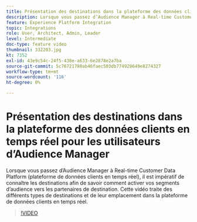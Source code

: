 ```yaml
---
title: Présentation des destinations dans la plateforme des données clients en temps réel pour les utilisateurs d’Audience Manager
description: Lorsque vous passez d’Audience Manager à Real-time Customer Data Platform (plateforme de données clients en temps réel), il est impératif de connaître les destinations afin de savoir comment activer vos segments d’audience vers les partenaires de destination. Cette vidéo traite des différents types de destinations et de leur emplacement dans la plateforme de données clients en temps réel.
feature: Experience Platform Integration
topic: Integrations
role: User, Architect, Admin, Leader
level: Intermediate
doc-type: feature video
thumbnail: 332203.jpg
kt: 7352
exl-id: 43e9c54c-24f5-430e-a633-6e2878e2a7ba
source-git-commit: 5c76721780ab46faec503db774928649e8274327
workflow-type: tm+mt
source-wordcount: '116'
ht-degree: 0%

---
```


# Présentation des destinations dans la plateforme des données clients en temps réel pour les utilisateurs d’Audience Manager

Lorsque vous passez d’Audience Manager à Real-time Customer Data Platform (plateforme de données clients en temps réel), il est impératif de connaître les destinations afin de savoir comment activer vos segments d’audience vers les partenaires de destination. Cette vidéo traite des différents types de destinations et de leur emplacement dans la plateforme de données clients en temps réel.

>[!VIDEO](https://video.tv.adobe.com/v/3410884/?quality=12&learn=on&captions=fre_fr)
